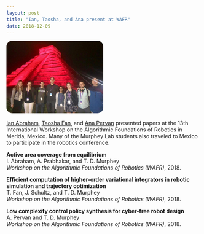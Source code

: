 ```yaml
---
layout: post
title: "Ian, Taosha, and Ana present at WAFR"
date: 2018-12-09
---
```

<img style="border-radius:15px; width:50%" src="/images/WAFR_group.jpg"
alt="Lab members attending the conference in Mexico" title="Ana, Ola, Ian, Todd, Ahalya, Katie, Giorgos, and Taosha at Chichen Itza">

[Ian Abraham](https://murpheylab.github.io/people/ianabraham), [Taosha Fan](https://murpheylab.github.io/people/taoshafan), and [Ana Pervan](https://murpheylab.github.io/people/anapervan) presented papers at the 13th International Workshop on the Algorithmic Foundations of Robotics in Merida, Mexico. Many of the Murphey Lab students also traveled to Mexico to participate in the robotics conference.

**Active area coverage from equilibrium**    
I. Abraham, A. Prabhakar, and T. D. Murphey   
*Workshop on the Algorithmic Foundations of Robotics (WAFR)*, 2018.   

**Efficient computation of higher-order variational integrators in robotic simulation and trajectory optimization**    
T. Fan, J. Schultz, and T. D. Murphey   
*Workshop on the Algorithmic Foundations of Robotics (WAFR)*, 2018.

**Low complexity control policy synthesis for cyber-free robot design**   
A. Pervan and T. D. Murphey   
*Workshop on the Algorithmic Foundations of Robotics (WAFR)*, 2018.

